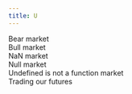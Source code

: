 ```yaml
---
title: U
---
```


Bear market\
Bull market\
NaN market\
Null market\
Undefined is not a function market\
Trading our futures
